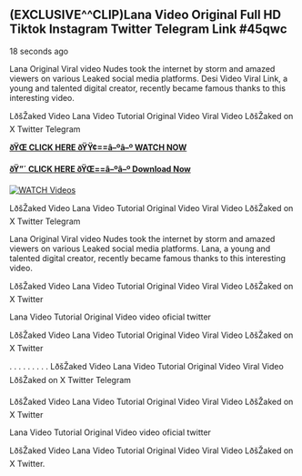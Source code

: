 ## (EXCLUSIVE^^CLIP)Lana Video Original Full HD Tiktok Instagram Twitter Telegram Link #45qwc

18 seconds ago

Lana Original Viral video Nudes took the internet by storm and amazed viewers on various Leaked social media platforms. Desi Video Viral Link, a young and talented digital creator, recently became famous thanks to this interesting video.

LðšŽaked Video Lana Video Tutorial Original Video Viral Video LðšŽaked on X Twitter Telegram

**[ðŸŒ CLICK HERE ðŸŸ¢==â–ºâ–º WATCH NOW](https://clips-mediaa.blogspot.com/2025/02/video-viral-download.html)**

**[ðŸ”´ CLICK HERE ðŸŒ==â–ºâ–º Download Now](https://clips-mediaa.blogspot.com/2025/02/video-viral-download.html)**

[![WATCH Videos](https://i.imgur.com/dJHk4Zq.gif)](https://clips-mediaa.blogspot.com/2025/02/video-viral-download.html)

LðšŽaked Video Lana Video Tutorial Original Video Viral Video LðšŽaked on X Twitter Telegram

Lana Original Viral video Nudes took the internet by storm and amazed viewers on various Leaked social media platforms. Lana, a young and talented digital creator, recently became famous thanks to this interesting video.

LðšŽaked Video Lana Video Tutorial Original Video Viral Video LðšŽaked on X Twitter

Lana Video Tutorial Original Video video oficial twitter

LðšŽaked Video Lana Video Tutorial Original Video Viral Video LðšŽaked on X Twitter

. . . . . . . . . LðšŽaked Video Lana Video Tutorial Original Video Viral Video LðšŽaked on X Twitter Telegram

LðšŽaked Video Lana Video Tutorial Original Video Viral Video LðšŽaked on X Twitter

Lana Video Tutorial Original Video video oficial twitter

LðšŽaked Video Lana Video Tutorial Original Video Viral Video LðšŽaked on X Twitter.